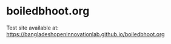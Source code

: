 # boiledbhoot.org

Test site available at: https://bangladeshopeninnovationlab.github.io/boiledbhoot.org
